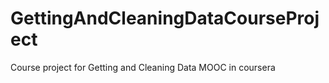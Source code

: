 GettingAndCleaningDataCourseProject
===================================

Course project for Getting and Cleaning Data MOOC in coursera
